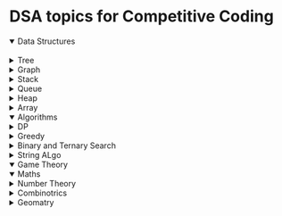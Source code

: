 # DSA topics for Competitive Coding #

<details open>
<summary>Data Structures</summary>
<br>
  <details>
  <summary>Tree</summary>
    
  <details>
    <summary>Binary Tree</summary>
  </details>
  <details>
    <summary>BIT/Fenwick Tree</summary>
  </details>
  <details>
    <summary>Segment Tree</summary>
  </details>
  <details>
    <summary>Trie</summary>
  </details>
  <details>
    <summary>Binary Search Tree</summary>
  </details>
  <details>
    <summary>AVL Tree</summary>
  </details>
  <details>
    <summary>Heap</summary>
    <details>
    <summary>MinHeap</summary>
    </details>
    <details>
    <summary>MaxHeap</summary>
    </details>
  </details>
  <details>
    <summary>Red Black Tree</summary>
  </details>
  <details>
    <summary>Splay Tree</summary>
  </details>
  <details>
    <summary>Treap</summary>
  </details>
  <details>
    <summary>Suffix Tree</summary>
  </details>
  <details>
  <summary>Prefix Tree</summary>
  </details>
  </details>
  <details>
  <summary>Graph</summary>
    <details>
    <summary>Graph Theory</summary>
    </details>
  </details>
  <details>
  <summary>Stack</summary>
    
  </details>
  <details>
  <summary>Queue</summary>
    
  </details>
  <details>
  <summary>Heap</summary>
  <details>
  </details>  
  <summary>Disjoint Set</summary>
    
  </details>
  <details>
  <summary>Array</summary>
    
  </details>
</details>



<details open>
<summary>Algorithms</summary>
  <details>
  <summary>DP</summary>
    
  </details>
    <details>
  <summary>Greedy</summary>
    
  </details>
  <details>
    <summary>Binary and Ternary Search</summary>
  </details>
  <details>
    <summary>String ALgo<summary>
  </details>

</details>
<details open>
<summary>Game Theory</summary>

</details>
<details open>
    <summary>Maths</summary>
    <details>
    <summary>Number Theory</summary>
    </details>
    <details>
    <summary>Combinotrics</summary>
    </details>
    <details>
    <summary>Geomatry</summary>
    </details>
</details>
